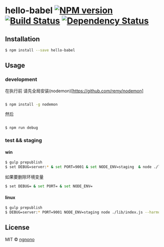 # hello-babel [![NPM version][npm-image]][npm-url] [![Build Status][travis-image]][travis-url] [![Dependency Status][daviddm-image]][daviddm-url]
> 

## Installation

```sh
$ npm install --save hello-babel
```

## Usage

### development

在执行前 请先全局安装(nodemon)[https://github.com/remy/nodemon]
```sh

$ npm install -g nodemon

```

然后

```sh

$ npm run debug


```

### test && staging

#### win

```sh
$ gulp prepublish
$ set DEBUG=server:* & set PORT=9001 & set NODE_ENV=staging  & node ./lib/index.js --harmony

````

如果要删除环境变量

```sh
$ set DEBUG= & set PORT= & set NODE_ENV=

```


#### linux

```sh
$ gulp prepublish
$ DEBUG=server:* PORT=9001 NODE_ENV=staging node ./lib/index.js --harmony

````

## License

MIT © [ngnono]()


[npm-image]: https://badge.fury.io/js/hello-babel.svg
[npm-url]: https://npmjs.org/package/hello-babel
[travis-image]: https://travis-ci.org/ngnono/hello-babel.svg?branch=master
[travis-url]: https://travis-ci.org/ngnono/hello-babel
[daviddm-image]: https://david-dm.org/ngnono/hello-babel.svg?theme=shields.io
[daviddm-url]: https://david-dm.org/ngnono/hello-babel
